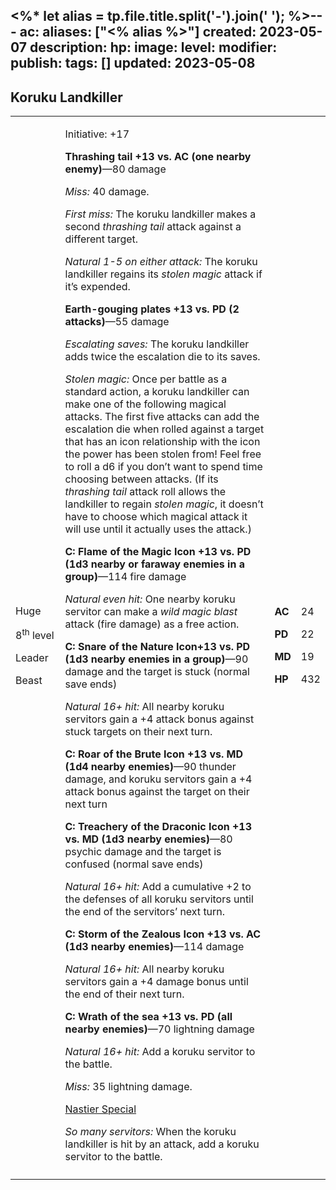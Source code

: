 <%* let alias = tp.file.title.split('-').join(' '); %>---
ac: 
aliases: ["<% alias %>"]
created: 2023-05-07
description: 
hp: 
image: 
level: 
modifier: 
publish: 
tags: []
updated: 2023-05-08
---

## Koruku Landkiller

<table>
<colgroup>
<col style="width: 16%" />
<col style="width: 71%" />
<col style="width: 5%" />
<col style="width: 6%" />
</colgroup>
<tbody>
<tr class="odd">
<td><p>Huge</p>
<p>8<sup>th</sup> level</p>
<p>Leader</p>
<p>Beast</p></td>
<td><p>Initiative: +17</p>
<p><strong>Thrashing tail +13 vs. AC (one nearby enemy)</strong>—80
damage</p>
<p><em>Miss:</em> 40 damage.</p>
<p><em>First miss:</em> The koruku landkiller makes a second
<em>thrashing tail</em> attack against a different target.</p>
<p><em>Natural 1-5 on either attack:</em> The koruku landkiller regains
its <em>stolen magic</em> attack if it’s expended.</p>
<p><strong>Earth-gouging plates +13 vs. PD (2 attacks)</strong>—55
damage</p>
<p><em>Escalating saves:</em> The koruku landkiller adds twice the
escalation die to its saves.</p>
<p><em>Stolen magic:</em> Once per battle as a standard action, a koruku
landkiller can make one of the following magical attacks. The first five
attacks can add the escalation die when rolled against a target that has
an icon relationship with the icon the power has been stolen from! Feel
free to roll a d6 if you don’t want to spend time choosing between
attacks. (If its <em>thrashing tail</em> attack roll allows the
landkiller to regain <em>stolen magic</em>, it doesn’t have to choose
which magical attack it will use until it actually uses the attack.)</p>
<p><strong>C: Flame of the Magic Icon +13 vs. PD (1d3 nearby or faraway
enemies in a group)</strong>—114 fire damage</p>
<p><em>Natural even hit:</em> One nearby koruku servitor can make a
<em>wild magic blast</em> attack (fire damage) as a free action.</p>
<p><strong>C: Snare of the Nature Icon+13 vs. PD (1d3 nearby enemies in
a group)</strong>—90 damage and the target is stuck (normal save
ends)</p>
<p><em>Natural 16+ hit:</em> All nearby koruku servitors gain a +4
attack bonus against stuck targets on their next turn.</p>
<p><strong>C: Roar of the Brute Icon +13 vs. MD (1d4 nearby
enemies)</strong>—90 thunder damage, and koruku servitors gain a +4
attack bonus against the target on their next turn</p>
<p><strong>C: Treachery of the Draconic Icon +13 vs. MD (1d3 nearby
enemies)</strong>—80 psychic damage and the target is confused (normal
save ends)</p>
<p><em>Natural 16+ hit:</em> Add a cumulative +2 to the defenses of all
koruku servitors until the end of the servitors’ next turn.</p>
<p><strong>C: Storm of the Zealous Icon +13 vs. AC (1d3 nearby
enemies)</strong>—114 damage</p>
<p><em>Natural 16+ hit:</em> All nearby koruku servitors gain a +4
damage bonus until the end of their next turn.</p>
<p><strong>C: Wrath of the sea +13 vs. PD (all nearby
enemies)</strong>—70 lightning damage</p>
<p><em>Natural 16+ hit:</em> Add a koruku servitor to the battle.</p>
<p><em>Miss:</em> 35 lightning damage.</p>
<p><u>Nastier Special</u></p>
<p><em>So many servitors:</em> When the koruku landkiller is hit by an
attack, add a koruku servitor to the battle.</p></td>
<td><p><strong>AC</strong></p>
<p><strong>PD</strong></p>
<p><strong>MD</strong></p>
<p><strong>HP</strong></p></td>
<td><p>24</p>
<p>22</p>
<p>19</p>
<p>432</p></td>
</tr>
<tr class="even">
<td></td>
<td></td>
<td></td>
<td></td>
</tr>
</tbody>
</table>
